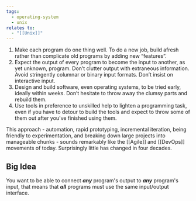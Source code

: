 ```yaml
---
tags:
  - operating-system
  - unix
relates to:
  - "[[Unix]]"
---
```

1. Make each program do one thing well. To do a new job, build afresh rather than complicate old programs by adding new “features”.
2. Expect the output of every program to become the input to another, as yet unknown, program. Don’t clutter output with extraneous information. Avoid stringently columnar or binary input formats. Don’t insist on interactive input.
3. Design and build software, even operating systems, to be tried early, ideally within weeks. Don’t hesitate to throw away the clumsy parts and rebuild them.
4. Use tools in preference to unskilled help to lighten a programming task, even if you have to detour to build the tools and expect to throw some of them out after you’ve finished using them.

This approach - automation, rapid prototyping, incremental iteration, being friendly to experimentation, and breaking down large projects into manageable chunks - sounds remarkably like the [[Agile]] and [[DevOps]] movements of today. Surprisingly little has changed in four decades.

## Big Idea
You want to be able to connect ***any*** program's output to ***any*** program's input, that means that ***all*** programs must use the same input/output interface.